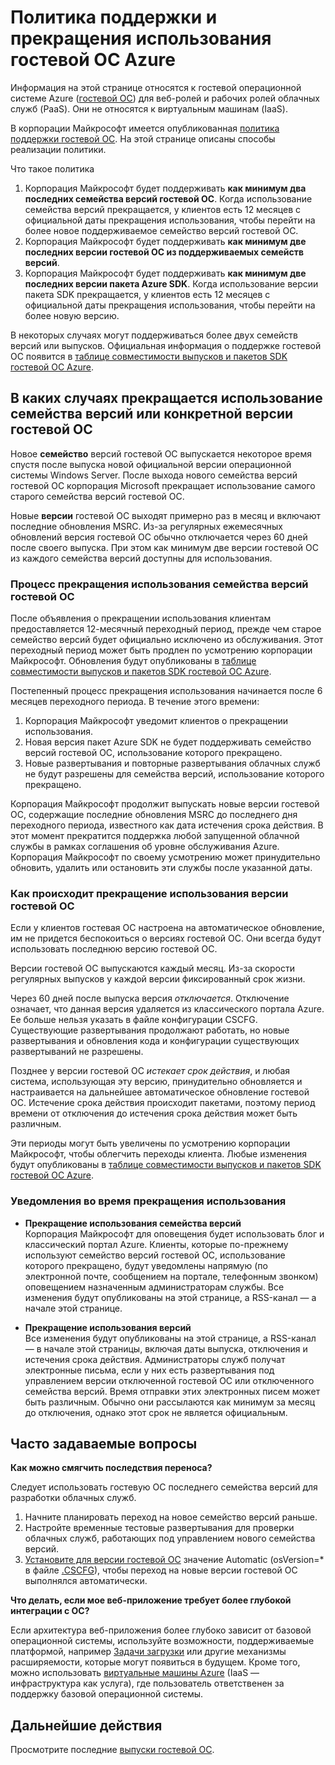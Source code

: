 <properties 
   pageTitle="Руководство по политике поддержки и прекращения использования гостевой ОС Azure | Microsoft Azure" 
   description="Содержит сведения о поддерживаемой корпорацией Майкрософт гостевой ОС, которая используется облачными службами." 
   services="cloud-services" 
   documentationCenter="na" 
   authors="Thraka" 
   manager="timlt" 
   editor=""/>

<tags
   ms.service="cloud-services"
   ms.devlang="na"
   ms.topic="article"
   ms.tgt_pltfrm="na"
   ms.workload="tbd" 
   ms.date="08/18/2015"
   ms.author="adegeo"/>

# Политика поддержки и прекращения использования гостевой ОС Azure
Информация на этой странице относятся к гостевой операционной системе Azure ([гостевой ОС](https://msdn.microsoft.com/library/azure/ff729422.aspx)) для веб-ролей и рабочих ролей облачных служб (PaaS). Они не относятся к виртуальным машинам (IaaS).

В корпорации Майкрософт имеется опубликованная [политика поддержки гостевой ОС](http://support.microsoft.com/gp/azure-cloud-lifecycle-faq). На этой странице описаны способы реализации политики.

Что такое политика

1. Корпорация Майкрософт будет поддерживать **как минимум два последних семейства версий гостевой ОС**. Когда использование семейства версий прекращается, у клиентов есть 12 месяцев с официальной даты прекращения использования, чтобы перейти на более новое поддерживаемое семейство версий гостевой ОС.
2. Корпорация Майкрософт будет поддерживать **как минимум две последних версии гостевой ОС из поддерживаемых семейств версий**. 
3. Корпорация Майкрософт будет поддерживать **как минимум две последних версии пакета Azure SDK**. Когда использование версии пакета SDK прекращается, у клиентов есть 12 месяцев с официальной даты прекращения использования, чтобы перейти на более новую версию. 

В некоторых случаях могут поддерживаться более двух семейств версий или выпусков. Официальная информация о поддержке гостевой ОС появится в [таблице совместимости выпусков и пакетов SDK гостевой ОС Azure](cloud-services-guestos-update-matrix.md).


## В каких случаях прекращается использование семейства версий или конкретной версии гостевой ОС 


Новое **семейство** версий гостевой ОС выпускается некоторое время спустя после выпуска новой официальной версии операционной системы Windows Server. После выхода нового семейства версий гостевой ОС корпорация Microsoft прекращает использование самого старого семейства версий гостевой ОС.

Новые **версии** гостевой ОС выходят примерно раз в месяц и включают последние обновления MSRC. Из-за регулярных ежемесячных обновлений версия гостевой ОС обычно отключается через 60 дней после своего выпуска. При этом как минимум две версии гостевой ОС из каждого семейства версий доступны для использования.

### Процесс прекращения использования семейства версий гостевой ОС 


После объявления о прекращении использования клиентам предоставляется 12-месячный переходный период, прежде чем старое семейство версий будет официально исключено из обслуживания. Этот переходный период может быть продлен по усмотрению корпорации Майкрософт. Обновления будут опубликованы в [таблице совместимости выпусков и пакетов SDK гостевой ОС Azure](cloud-services-guestos-update-matrix.md).

Постепенный процесс прекращения использования начинается после 6 месяцев переходного периода. В течение этого времени:

1. Корпорация Майкрософт уведомит клиентов о прекращении использования. 
2. Новая версия пакет Azure SDK не будет поддерживать семейство версий гостевой ОС, использование которого прекращено.
3. Новые развертывания и повторные развертывания облачных служб не будут разрешены для семейства версий, использование которого прекращено.

Корпорация Майкрософт продолжит выпускать новые версии гостевой ОС, содержащие последние обновления MSRC до последнего дня переходного периода, известного как дата истечения срока действия. В этот момент прекратится поддержка любой запущенной облачной службы в рамках соглашения об уровне обслуживания Azure. Корпорация Майкрософт по своему усмотрению может принудительно обновить, удалить или остановить эти службы после указанной даты.



### Как происходит прекращение использования версии гостевой ОС 
Если у клиентов гостевая ОС настроена на автоматическое обновление, им не придется беспокоиться о версиях гостевой ОС. Они всегда будут использовать последнюю версию гостевой ОС.

Версии гостевой ОС выпускаются каждый месяц. Из-за скорости регулярных выпусков у каждой версии фиксированный срок жизни.

Через 60 дней после выпуска версия *отключается*. Отключение означает, что данная версия удаляется из классического портала Azure. Ее больше нельзя указать в файле конфигурации CSCFG. Существующие развертывания продолжают работать, но новые развертывания и обновления кода и конфигурации существующих развертываний не разрешены.

Позднее у версии гостевой ОС *истекает срок действия*, и любая система, использующая эту версию, принудительно обновляется и настраивается на дальнейшее автоматическое обновление гостевой ОС. Истечение срока действия происходит пакетами, поэтому период времени от отключения до истечения срока действия может быть различным.

Эти периоды могут быть увеличены по усмотрению корпорации Майкрософт, чтобы облегчить переходы клиента. Любые изменения будут опубликованы в [таблице совместимости выпусков и пакетов SDK гостевой ОС Azure](cloud-services-guestos-update-matrix.md).



### Уведомления во время прекращения использования 

* **Прекращение использования семейства версий** <br>Корпорация Майкрософт для оповещения будет использовать блог и классический портал Azure. Клиенты, которые по-прежнему используют семейство версий гостевой ОС, использование которого прекращено, будут уведомлены напрямую (по электронной почте, сообщением на портале, телефонным звонком) оповещением назначенным администраторам службы. Все изменения будут опубликованы на этой странице, а RSS-канал — а начале этой странице. 


* **Прекращение использования версий** <br>Все изменения будут опубликованы на этой странице, а RSS-канал — в начале этой страницы, включая даты выпуска, отключения и истечения срока действия. Администраторы служб получат электронные письма, если у них есть развертывания под управлением версии отключенной гостевой ОС или отключенного семейства версий. Время отправки этих электронных писем может быть различным. Обычно они рассылаются как минимум за месяц до отключения, однако этот срок не является официальным.


## Часто задаваемые вопросы

**Как можно смягчить последствия переноса?**

Следует использовать гостевую ОС последнего семейства версий для разработки облачных служб.

1. Начните планировать переход на новое семейство версий раньше. 
2. Настройте временные тестовые развертывания для проверки облачных служб, работающих под управлением нового семейства версий. 
3. [Установите для версии гостевой ОС](https://msdn.microsoft.com/library/azure/gg433101.aspx) значение Automatic (osVersion=* в файле [.CSCFG](https://msdn.microsoft.com/library/azure/gg456324.aspx)), чтобы переход на новые версии гостевой ОС выполнялся автоматически.

**Что делать, если мое веб-приложение требует более глубокой интеграции с ОС?**

Если архитектура веб-приложения более глубоко зависит от базовой операционной системы, используйте возможности, поддерживаемые платформой, например [Задачи загрузки](https://msdn.microsoft.com/library/windowsazure/gg456327.aspx) или другие механизмы расширяемости, которые могут появиться в будущем. Кроме того, можно использовать [виртуальные машины Azure](http://azure.microsoft.com/documentation/scenarios/virtual-machines/) (IaaS — инфраструктура как услуга), где пользователь ответственен за поддержку базовой операционной системы.
 
## Дальнейшие действия
Просмотрите последние [выпуски гостевой ОС](cloud-services-guestos-update-matrix.md).

<!---HONumber=AcomDC_1203_2015-->